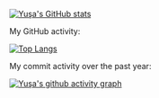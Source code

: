 [![Yuşa's GitHub stats](https://github-readme-stats-yusaincedere.vercel.app/api?username=yusaincedere&show_icons=true&theme=radical)]([https://github.com/a](github-readme-stats-yusaincedere.vercel.app))

My GitHub activity:

[![Top Langs](https://github-readme-stats-yusaincedere.vercel.app/api/top-langs/?username=yusaincedere&layout=compact)]([https://github.com/yusaincedere](github-readme-stats-yusaincedere.vercel.app))

My commit activity over the past year:

[![Yuşa's github activity graph](https://activity-graph.herokuapp.com/graph?username=yusaincedere&theme=github)](https://github.com/yusaincedere)



